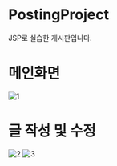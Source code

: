 # PostingProject

JSP로 실습한 게시판입니다.



# 메인화면
![1](https://user-images.githubusercontent.com/81130257/136125717-45404bd8-2dee-4582-812e-474ea2d8ec3c.JPG)

# 글 작성 및 수정
![2](https://user-images.githubusercontent.com/81130257/136125720-79ffaaa3-3356-4bb6-8999-36bca58305a7.JPG)
![3](https://user-images.githubusercontent.com/81130257/136125722-c98c4552-86d6-453f-900f-f5e76af6e8c0.JPG)
